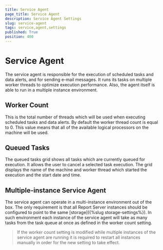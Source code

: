 ```yaml
---
title: Service Agent
page_title: Service Agent
description: Service Agent Settings
slug: service-agent
tags: service,agent,settings
published: True
position: 400
---
```


# Service Agent

The service agent is responsible for the execution of scheduled tasks and data alerts, and for sending e-mail messages. It runs its tasks on multiple worker threads to optimize execution performance. Also, the agent itself is able to run in a multiple instance environment.

## Worker Count

This is the total number of threads which will be used when executing scheduled tasks and data alerts. By default the worker thread count is equal to 0. This value means that all of the available logical processors on the machine will be used.

## Queued Tasks

The queued tasks grid shows all tasks which are currently queued for execution. It allows the user to cancel a selected task execution. The grid displays the name of the machine and worker thread which started the execution and the start date and time.

## Multiple-instance Service Agent

The service agent can operate in a multi-instance environment out of the box. The only requirement is that all Report Server instances should be configured to point to the same [storage]({%slug storage-settings%}). In such environment each instance of the service agent will take as many tasks from the task queue at once as defined in the worker count setting.

>If the worker count setting is modified while multiple instances of the service agent are running it is required to restart all instances manually in order for the new setting to take effect.
